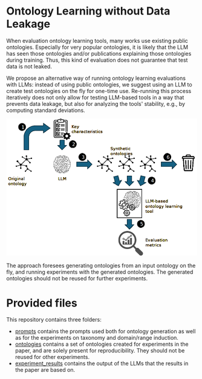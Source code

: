 # Ontology Learning without Data Leakage

When evaluation ontology learning tools, many works use existing public ontologies. Especially for very popular ontologies, it is likely that the LLM has seen those ontologies and/or publications explaining those ontologies during training. Thus, this kind of evaluation does not guarantee that test data is not leaked.

We propose an alternative way of running ontology learning evaluations with LLMs: instead of using public ontologies, we suggest using an LLM to create test ontologies on the fly for one-time use. Re-running this process iteratively does not only allow for testing LLM-based tools in a way that prevents data leakage, but also for analyzing the tools' stability, e.g., by computing standard deviations.

![Overview of the approach](/img/schema.png)

The approach foresees generating ontologies from an input ontology on the fly, and running experiments with the generated ontologies. The generated ontologies should not be reused for further experiments.

# Provided files

This repository contains three folders:
- [prompts](/prompts) contains the prompts used both for ontology generation as well as for the experiments on taxonomy and domain/range induction.
- [ontologies](/ontologies) contains a set of ontologies created for experiments in the paper, and are solely present for reproducibility. They should not be reused for other experiments.
- [experiment_results](/experiment_results) contains the output of the LLMs that the results in the paper are based on.
